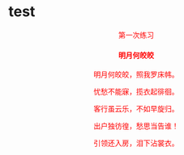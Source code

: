 # test
第一次练习
<!DOCTYPE html>
<html>
	<head>
		<meta charset="utf-8">
		<title></title>
	</head>
	<style type="text/css">
		p{
			color: red;
			text-align: center;
		}
		h4{
			color:red;
			text-align: center;
		}
	</style>
	<body>
		<h4>明月何皎皎</h4>
		<p>明月何皎皎，照我罗床帏。</p>
		<p>忧愁不能寐，揽衣起徘徊。</p>
		<p>客行虽云乐，不如早旋归。</p>
		<p>出户独彷徨，愁思当告谁！</p>
		<p>引领还入房，泪下沾裳衣。</p>
	</body>
</html>
